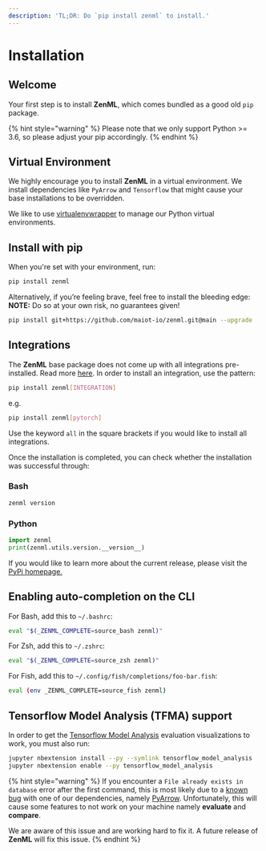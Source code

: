 ```yaml
---
description: 'TL;DR: Do `pip install zenml` to install.'
---
```


# Installation

## Welcome

Your first step is to install **ZenML**, which comes bundled as a good old `pip` package. 

{% hint style="warning" %}
Please note that we only support Python &gt;= 3.6, so please adjust your pip accordingly.
{% endhint %}

## Virtual Environment

We highly encourage you to install **ZenML** in a virtual environment. We install dependencies like `PyArrow` and `Tensorflow` that might cause your base installations to be overridden.

We like to use [virtualenvwrapper](https://virtualenvwrapper.readthedocs.io/en/latest/) to manage our Python virtual environments.

## Install with pip

When you're set with your environment, run:

```bash
pip install zenml
```

Alternatively, if you’re feeling brave, feel free to install the bleeding edge: **NOTE:** Do so at your own risk, no guarantees given!

```bash
pip install git+https://github.com/maiot-io/zenml.git@main --upgrade
```

## Integrations

The **ZenML** base package does not come up with all integrations pre-installed. Read more [here](). In order to install an integration, use the pattern:

```bash
pip install zenml[INTEGRATION]
```

e.g.

```bash
pip install zenml[pytorch]
```

Use the keyword `all` in the square brackets if you would like to install all integrations.

Once the installation is completed, you can check whether the installation was successful through:

### Bash

```bash
zenml version
```

### Python

```python
import zenml
print(zenml.utils.version.__version__)
```

If you would like to learn more about the current release, please visit the [PyPi homepage.](https://pypi.org/project/zenml)

## Enabling auto-completion on the CLI

For Bash, add this to `~/.bashrc`:

```bash
eval "$(_ZENML_COMPLETE=source_bash zenml)"
```

For Zsh, add this to `~/.zshrc`:

```bash
eval "$(_ZENML_COMPLETE=source_zsh zenml)"
```

For Fish, add this to `~/.config/fish/completions/foo-bar.fish`:

```bash
eval (env _ZENML_COMPLETE=source_fish zenml)
```

## Tensorflow Model Analysis \(TFMA\) support

In order to get the [Tensorflow Model Analysis](https://github.com/tensorflow/model-analysis) evaluation visualizations to work, you must also run:

```bash
jupyter nbextension install --py --symlink tensorflow_model_analysis
jupyter nbextension enable --py tensorflow_model_analysis
```

{% hint style="warning" %}
If you encounter a `File already exists in database` error after the first command, this is most likely due to a [known bug](https://stackoverflow.com/questions/59165505/file-already-exists-in-database-error-from-protobuf-when-deploying-google-datafl) with one of our dependencies, namely [PyArrow](https://pypi.org/project/pyarrow/). Unfortunately, this will cause some features to not work on your machine namely **evaluate** and **compare**.

We are aware of this issue and are working hard to fix it. A future release of **ZenML** will fix this issue.
{% endhint %}

